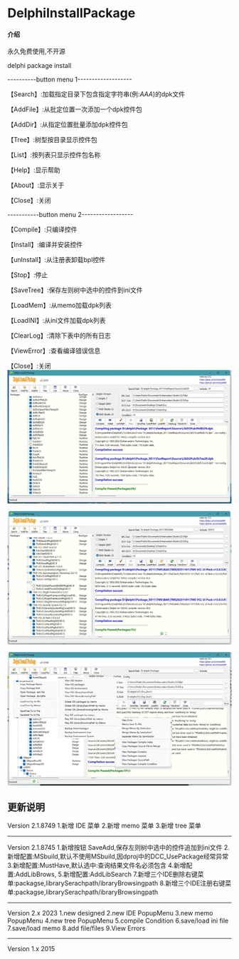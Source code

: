 # DelphiInstallPackage

#### 介绍

永久免费使用,不开源

delphi package install

----------button menu 1-------------------

【Search】:加载指定目录下包含指定字符串(例:*AAA*)的dpk文件

【AddFile】:从批定位置一次添加一个dpk控件包

【AddDir】:从指定位置批量添加dpk控件包

【Tree】:树型按目录显示控件包

【List】:按列表只显示控件包名称

【Help】:显示帮助

【About】:显示关于

【Close】:关闭

-----------button menu 2------------------

【Compile】:只编译控件

【Install】:编译并安装控件

【unInstall】:从注册表卸载bpl控件

【Stop】:停止

【SaveTree】:保存左则树中选中的控件到ini文件

【LoadMem】:从memo加载dpk列表

【LoadINI】:从ini文件加载dpk列表

【ClearLog】:清除下表中的所有日志

【ViewError】:查看编译错误信息

【Close】:关闭
![Alt text](fastreport.jpg)

![Alt text](tms.jpg)

![Alt text](all.jpg)




更新说明
------------------------------------------
Version 2.1.8749
1.新增 IDE 菜单
2.新增 memo 菜单
3.新增 tree 菜单

------------------------------------------
Version 2.1.8745
1.新增按钮 SaveAdd,保存左则树中选中的控件追加到ini文件
2.新增配置:MSbuild,默认不使用MSbuild,因dproj中的DCC_UsePackage经常异常
3.新增配置:MustHave,默认选中:查询结果文件名必须包含
4.新增配置:AddLibBrows,
5.新增配置:AddLibSearch
7.新增三个IDE删除右键菜单:packagse,librarySerachpath/ibraryBrowsingpath
8.新增三个IDE注册右键菜单:packagse,librarySerachpath/ibraryBrowsingpath


------------------------------------------
Version 2.x 2023
1.new designed 
2.new IDE PopupMenu
3.new memo PopupMenu
4.new tree PopupMenu
5.compile Condition
6.save/load ini file 
7.save/load memo 
8.add file/files 
9.View Errors 

------------------------------------------
Version 1.x 2015

